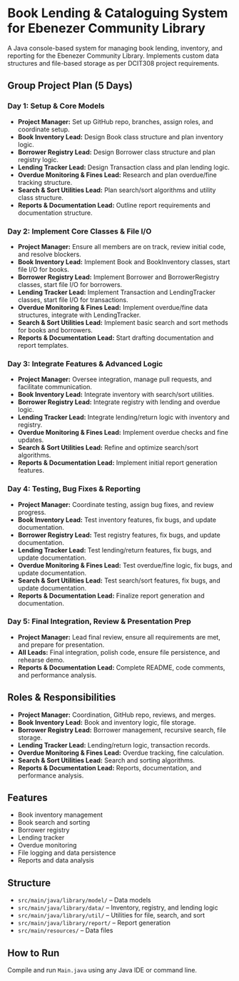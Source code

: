 # Book Lending & Cataloguing System for Ebenezer Community Library

A Java console-based system for managing book lending, inventory, and reporting for the Ebenezer Community Library. Implements custom data structures and file-based storage as per DCIT308 project requirements.

## Group Project Plan (5 Days)

### Day 1: Setup & Core Models
- **Project Manager:** Set up GitHub repo, branches, assign roles, and coordinate setup.
- **Book Inventory Lead:** Design Book class structure and plan inventory logic.
- **Borrower Registry Lead:** Design Borrower class structure and plan registry logic.
- **Lending Tracker Lead:** Design Transaction class and plan lending logic.
- **Overdue Monitoring & Fines Lead:** Research and plan overdue/fine tracking structure.
- **Search & Sort Utilities Lead:** Plan search/sort algorithms and utility class structure.
- **Reports & Documentation Lead:** Outline report requirements and documentation structure.

### Day 2: Implement Core Classes & File I/O
- **Project Manager:** Ensure all members are on track, review initial code, and resolve blockers.
- **Book Inventory Lead:** Implement Book and BookInventory classes, start file I/O for books.
- **Borrower Registry Lead:** Implement Borrower and BorrowerRegistry classes, start file I/O for borrowers.
- **Lending Tracker Lead:** Implement Transaction and LendingTracker classes, start file I/O for transactions.
- **Overdue Monitoring & Fines Lead:** Implement overdue/fine data structures, integrate with LendingTracker.
- **Search & Sort Utilities Lead:** Implement basic search and sort methods for books and borrowers.
- **Reports & Documentation Lead:** Start drafting documentation and report templates.

### Day 3: Integrate Features & Advanced Logic
- **Project Manager:** Oversee integration, manage pull requests, and facilitate communication.
- **Book Inventory Lead:** Integrate inventory with search/sort utilities.
- **Borrower Registry Lead:** Integrate registry with lending and overdue logic.
- **Lending Tracker Lead:** Integrate lending/return logic with inventory and registry.
- **Overdue Monitoring & Fines Lead:** Implement overdue checks and fine updates.
- **Search & Sort Utilities Lead:** Refine and optimize search/sort algorithms.
- **Reports & Documentation Lead:** Implement initial report generation features.

### Day 4: Testing, Bug Fixes & Reporting
- **Project Manager:** Coordinate testing, assign bug fixes, and review progress.
- **Book Inventory Lead:** Test inventory features, fix bugs, and update documentation.
- **Borrower Registry Lead:** Test registry features, fix bugs, and update documentation.
- **Lending Tracker Lead:** Test lending/return features, fix bugs, and update documentation.
- **Overdue Monitoring & Fines Lead:** Test overdue/fine logic, fix bugs, and update documentation.
- **Search & Sort Utilities Lead:** Test search/sort features, fix bugs, and update documentation.
- **Reports & Documentation Lead:** Finalize report generation and documentation.

### Day 5: Final Integration, Review & Presentation Prep
- **Project Manager:** Lead final review, ensure all requirements are met, and prepare for presentation.
- **All Leads:** Final integration, polish code, ensure file persistence, and rehearse demo.
- **Reports & Documentation Lead:** Complete README, code comments, and performance analysis.

## Roles & Responsibilities
- **Project Manager:** Coordination, GitHub repo, reviews, and merges.
- **Book Inventory Lead:** Book and inventory logic, file storage.
- **Borrower Registry Lead:** Borrower management, recursive search, file storage.
- **Lending Tracker Lead:** Lending/return logic, transaction records.
- **Overdue Monitoring & Fines Lead:** Overdue tracking, fine calculation.
- **Search & Sort Utilities Lead:** Search and sorting algorithms.
- **Reports & Documentation Lead:** Reports, documentation, and performance analysis.

## Features
- Book inventory management
- Book search and sorting
- Borrower registry
- Lending tracker
- Overdue monitoring
- File logging and data persistence
- Reports and data analysis

## Structure
- `src/main/java/library/model/` – Data models
- `src/main/java/library/data/` – Inventory, registry, and lending logic
- `src/main/java/library/util/` – Utilities for file, search, and sort
- `src/main/java/library/report/` – Report generation
- `src/main/resources/` – Data files

## How to Run
Compile and run `Main.java` using any Java IDE or command line.
